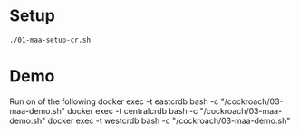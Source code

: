 
# Setup
```bash
./01-maa-setup-cr.sh
```

# Demo
Run on of the following
docker exec -t eastcrdb bash -c "/cockroach/03-maa-demo.sh"
docker exec -t centralcrdb bash -c "/cockroach/03-maa-demo.sh"
docker exec -t westcrdb bash -c "/cockroach/03-maa-demo.sh"



